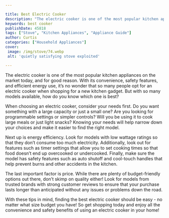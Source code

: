 ```yaml
---

title: Best Electric Cooker
description: "The electric cooker is one of the most popular kitchen appliances on the market today, and for good reason. With its convenience, ...get more info"
keywords: best cooker
publishDate: 45818
tags: ["Stove", "Kitchen Appliances", "Appliance Guide"]
author: Curtis
categories: ["Household Appliances"]
cover: 
 image: /img/stove/74.webp
 alt: 'quietly satisfying stove exploited'

---
```


The electric cooker is one of the most popular kitchen appliances on the market today, and for good reason. With its convenience, safety features, and efficient energy use, it’s no wonder that so many people opt for an electric cooker when shopping for a new kitchen gadget. But with so many models available, how do you know which one is best?

When choosing an electric cooker, consider your needs first. Do you want something with a large capacity or just a small one? Are you looking for programmable settings or simpler controls? Will you be using it to cook large meals or just light snacks? Knowing your needs will help narrow down your choices and make it easier to find the right model.

Next up is energy efficiency. Look for models with low wattage ratings so that they don’t consume too much electricity. Additionally, look out for features such as timer settings that allow you to set cooking times so that food doesn’t end up overcooked or undercooked. Finally, make sure the model has safety features such as auto shutoff and cool-touch handles that help prevent burns and other accidents in the kitchen.

The last important factor is price. While there are plenty of budget-friendly options out there, don’t skimp on quality either! Look for models from trusted brands with strong customer reviews to ensure that your purchase lasts longer than anticipated without any issues or problems down the road. 
 
With these tips in mind, finding the best electric cooker should be easy - no matter what size budget you have! So get shopping today and enjoy all the convenience and safety benefits of using an electric cooker in your home!
